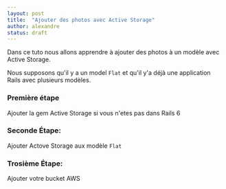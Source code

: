 ```yaml
---
layout: post
title:  "Ajouter des photos avec Active Storage"
author: alexandre
status: draft
---
```


Dans ce tuto nous allons apprendre à ajouter des photos à un modèle avec Active Storage.

Nous supposons qu'il y a un model `Flat` et qu'il y'a déjà une application Rails avec plusieurs modèles.

### Première étape

Ajouter la gem Active Storage si vous n'etes pas dans Rails 6

### Seconde Étape: 

Ajouter Actove Storage aux modèle `Flat`

### Trosième Étape: 

Ajouter votre bucket AWS 

